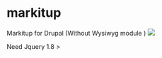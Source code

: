 markitup
========

Markitup for Drupal (Without Wysiwyg module )
<img src="https://raw.github.com/Happensit/markitup/master/markitup.png"/>

Need Jquery 1.8 >
